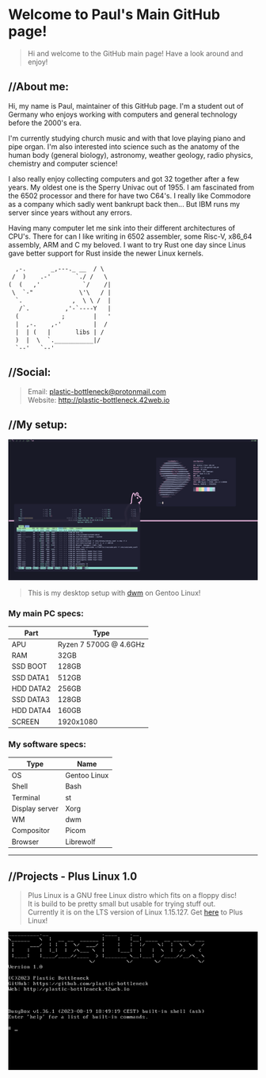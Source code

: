 # Welcome to Paul's Main GitHub page!

> Hi and welcome to the GitHub main page!
> Have a look around and enjoy!  

## //About me:

Hi,
my name is Paul, maintainer of this GitHub page.
I'm a student out of Germany who enjoys working with computers and general technology before the 2000's era.

I'm currently studying church music and with that love playing piano and pipe organ. I'm also interested into science such as the anatomy of the human body (general biology), astronomy, weather geology, radio physics, chemistry and computer science!

I also really enjoy collecting computers and got 32 together after a few years. My oldest one is the Sperry Univac out of 1955. 
I am fascinated from the 6502 processor and there for have two C64's. I really like Commodore as a company which sadly went bankrupt back then... But IBM runs my server since years without any errors.

Having many computer let me sink into their different architectures of CPU's. There for can I like writing in 6502 assembler, some Risc-V, x86_64 assembly, ARM and C my beloved.
I want to try Rust one day since Linus gave better support for Rust inside the newer Linux kernels.

```
  ,-.       _,---._ __  / \
 /  )    .-'       `./ /   \
(  (   ,'            `/    /|
 \  `-"             \'\   / |
  `.              ,  \ \ /  |
   /`.          ,'-`----Y   |
  (            ;        |   '
  |  ,-.    ,-'         |  /
  |  | (   |       libs | /
  )  |  \  `.___________|/
  `--'   `--'
```

## //Social:
> Email: plastic-bottleneck@protonmail.com  
> Website: http://plastic-bottleneck.42web.io  

## //My setup:

![dwm-rice](https://github.com/plastic-bottleneck/dwm-rice/blob/main/image.png)

> This is my desktop setup with [dwm](https://github.com/plastic-bottleneck/dwm-rice) on Gentoo Linux!

### My main PC specs:

|Part|Type|
|---|---|
|APU|Ryzen 7 5700G @ 4.6GHz|
|RAM|32GB|
|SSD BOOT|128GB|
|SSD DATA1|512GB|
|HDD DATA2|256GB|
|SSD DATA3|128GB|
|HDD DATA4|160GB|
|SCREEN|1920x1080|

### My software specs:

|Type|Name|
|---|---|
|OS|Gentoo Linux|
|Shell|Bash|
|Terminal|st|
|Display server|Xorg|
|WM|dwm|
|Compositor|Picom|
|Browser|Librewolf|

---

## //Projects - Plus Linux 1.0

> Plus Linux is a GNU free Linux distro which fits on a floppy disc!  
> It is build to be pretty small but usable for trying stuff out.  
> Currently it is on the LTS version of Linux 1.15.127.
> Get [here](https://github.com/plastic-bottleneck/Plus-Linux) to Plus Linux!

![plus](https://github.com/plastic-bottleneck/Plus-Linux/blob/main/src/Plus-Linux.png)
